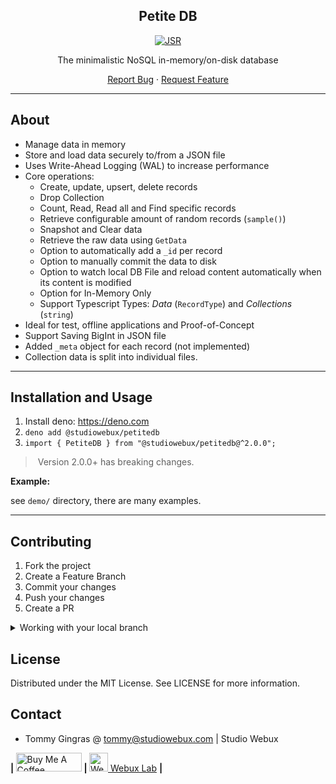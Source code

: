 <div align="center">

<h2>Petite DB</h2>

[![JSR](https://jsr.io/badges/@studiowebux/petitedb)](https://jsr.io/@studiowebux/petitedb)

<p>The minimalistic NoSQL in-memory/on-disk database</p>

<p align="center">
  <a href="https://github.com/studiowebux/petitedb/issues">Report Bug</a>
  ·
  <a href="https://github.com/studiowebux/petitedb/issues">Request Feature</a>
</p>
</div>

---

## About

- Manage data in memory
- Store and load data securely to/from a JSON file
- Uses Write-Ahead Logging (WAL) to increase performance
- Core operations:
  - Create, update, upsert, delete records
  - Drop Collection
  - Count, Read, Read all and Find specific records
  - Retrieve configurable amount of random records (`sample()`)
  - Snapshot and Clear data
  - Retrieve the raw data using `GetData`
  - Option to automatically add a `_id` per record
  - Option to manually commit the data to disk
  - Option to watch local DB File and reload content automatically when its
    content is modified
  - Option for In-Memory Only
  - Support Typescript Types: _Data_ (`RecordType`) and _Collections_ (`string`)
- Ideal for test, offline applications and Proof-of-Concept
- Support Saving BigInt in JSON file
- Added `_meta` object for each record (not implemented)
- Collection data is split into individual files.

---

## Installation and Usage

1. Install deno: https://deno.com
2. `deno add @studiowebux/petitedb`
3. `import { PetiteDB } from "@studiowebux/petitedb@^2.0.0";`

>  Version 2.0.0+ has breaking changes.

**Example:**

see `demo/` directory, there are many examples.

---

## Contributing

1. Fork the project
2. Create a Feature Branch
3. Commit your changes
4. Push your changes
5. Create a PR

<details>
<summary>Working with your local branch</summary>

**Branch Checkout:**

```bash
git checkout -b <feature|fix|release|chore|hotfix>/prefix-name
```

> Your branch name must starts with [feature|fix|release|chore|hotfix] and use a
> / before the name; Use hyphens as separator; The prefix correspond to your
> Kanban tool id (e.g. abc-123)

**Keep your branch synced:**

```bash
git fetch origin
git rebase origin/master
```

**Commit your changes:**

```bash
git add .
git commit -m "<feat|ci|test|docs|build|chore|style|refactor|perf|BREAKING CHANGE>: commit message"
```

> Follow this convention commitlint for your commit message structure

**Push your changes:**

```bash
git push origin <feature|fix|release|chore|hotfix>/prefix-name
```

**Examples:**

```bash
git checkout -b release/v1.15.5
git checkout -b feature/abc-123-something-awesome
git checkout -b hotfix/abc-432-something-bad-to-fix
```

```bash
git commit -m "docs: added awesome documentation"
git commit -m "feat: added new feature"
git commit -m "test: added tests"
```

</details>

## License

Distributed under the MIT License. See LICENSE for more information.

## Contact

- Tommy Gingras @ tommy@studiowebux.com | Studio Webux

<div>
<b> | </b>
<a href="https://www.buymeacoffee.com/studiowebux" target="_blank"
      ><img
        src="https://cdn.buymeacoffee.com/buttons/v2/default-yellow.png"
        alt="Buy Me A Coffee"
        style="height: 30px !important; width: 105px !important"
        height="30"
        width="105"
/></a>
<b> | </b>
<a href="https://webuxlab.com" target="_blank"
      ><img
        src="https://webuxlab-static.s3.ca-central-1.amazonaws.com/logoAmpoule.svg"
        alt="Webux Logo"
        style="height: 30px !important"
        height="30"
/> Webux Lab</a>
<b> | </b>
</div>
